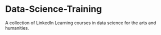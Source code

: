 # Data-Science-Training
A collection of LinkedIn Learning courses in data science for the arts and humanities.
